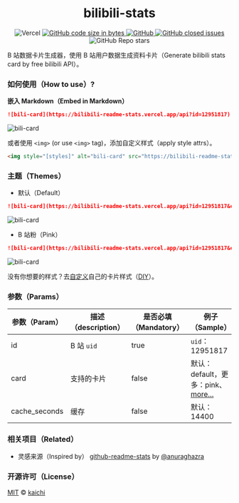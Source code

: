 <h1 align="center">bilibili-stats</h1>

<p align="center">
  <img alt="Vercel" src="https://vercelbadge.vercel.app/api/kaichii/bilibili-stats" />
  <a href="https://img.shields.io/github/languages/code-size/kaichii/bilibili-stats">
    <img alt="GitHub code size in bytes" src="https://img.shields.io/github/languages/code-size/kaichii/bilibili-stats">
  </a>
  <a href="https://github.com/kaichii/bilibili-stats/blob/main/LICENSE">
    <img alt="GitHub" src="https://img.shields.io/github/license/kaichii/bilibili-stats">
  </a>
  <a href="https://github.com/kaichii/bilibili-stats/issues">
    <img alt="GitHub closed issues" src="https://img.shields.io/github/issues-closed/kaichii/bilibili-stats">
  </a>
  <img alt="GitHub Repo stars" src="https://img.shields.io/github/stars/kaichii/bilibili-stats?style=social">
</p>

B 站数据卡片生成器，使用 B 站用户数据生成资料卡片（Generate bilibili stats card by free bilibili API）。

### 如何使用（How to use）?

**嵌入 Markdown（Embed in Markdown）**

```md
![bili-card](https://bilibili-readme-stats.vercel.app/api?id=12951817)
```

![bili-card](https://bilibili-readme-stats.vercel.app/api?id=12951817)

或者使用 `<img>` (or use `<img>` tag)，添加自定义样式（apply style attrs）。

```md
<img style="[styles]" alt="bili-card" src="https://bilibili-readme-stats.vercel.app/api?id=12951817"></img>
```

### 主题（Themes）

- 默认（Default）

```md
![bili-card](https://bilibili-readme-stats.vercel.app/api?id=12951817&card=default)
```

![bili-card](https://bilibili-readme-stats.vercel.app/api?id=12951817&card=default)

- B 站粉（Pink）

```md
![bili-card](https://bilibili-readme-stats.vercel.app/api?id=12951817&card=pink)
```

![bili-card](https://bilibili-readme-stats.vercel.app/api?id=12951817&card=pink)

没有你想要的样式？去[自定义](https://github.com/kaichii/bilibili-stats/edit/main/src/cards.js)自己的卡片样式（[DIY](https://github.com/kaichii/bilibili-stats/edit/main/src/cards.js)）。

### 参数（Params）

| 参数（Param） | 描述（description） | 是否必填（Mandatory） | 例子（Sample）                                                                                     |
| ------------- | ------------------- | --------------------- | -------------------------------------------------------------------------------------------------- |
| id            | B 站 `uid`          | true                  | `uid`：12951817                                                                                    |
| card          | 支持的卡片          | false                 | 默认：default，更多：pink、[more...](https://github.com/kaichii/bilibili-stats/edit/main/src/cards.js) |
| cache_seconds | 缓存                | false                 | 默认：14400                                                                                        |

### 相关项目（Related）

- 灵感来源（Inspired by） [github-readme-stats](https://github.com/anuraghazra/github-readme-stats) by [@anuraghazra](https://github.com/anuraghazra)

### 开源许可（License）

[MIT](https://github.com/kaichii/bilibili-stats/blob/main/LICENSE) © [kaichi](https://github.com/kaichii)
